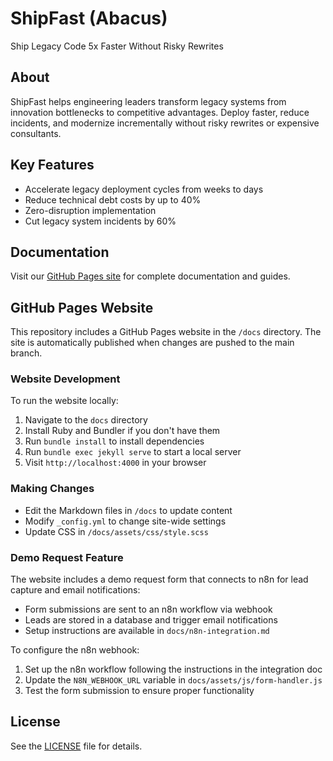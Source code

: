 # ShipFast (Abacus)

Ship Legacy Code 5x Faster Without Risky Rewrites

## About

ShipFast helps engineering leaders transform legacy systems from innovation bottlenecks to competitive advantages. Deploy faster, reduce incidents, and modernize incrementally without risky rewrites or expensive consultants.

## Key Features

- Accelerate legacy deployment cycles from weeks to days
- Reduce technical debt costs by up to 40%
- Zero-disruption implementation
- Cut legacy system incidents by 60%

## Documentation

Visit our [GitHub Pages site](https://lumix-labs.github.io/abacus/) for complete documentation and guides.

## GitHub Pages Website

This repository includes a GitHub Pages website in the `/docs` directory. The site is automatically published when changes are pushed to the main branch.

### Website Development

To run the website locally:

1. Navigate to the `docs` directory
2. Install Ruby and Bundler if you don't have them
3. Run `bundle install` to install dependencies
4. Run `bundle exec jekyll serve` to start a local server
5. Visit `http://localhost:4000` in your browser

### Making Changes

- Edit the Markdown files in `/docs` to update content
- Modify `_config.yml` to change site-wide settings
- Update CSS in `/docs/assets/css/style.scss`

### Demo Request Feature

The website includes a demo request form that connects to n8n for lead capture and email notifications:

- Form submissions are sent to an n8n workflow via webhook
- Leads are stored in a database and trigger email notifications
- Setup instructions are available in `docs/n8n-integration.md`

To configure the n8n webhook:

1. Set up the n8n workflow following the instructions in the integration doc
2. Update the `N8N_WEBHOOK_URL` variable in `docs/assets/js/form-handler.js`
3. Test the form submission to ensure proper functionality

## License

See the [LICENSE](LICENSE) file for details.
